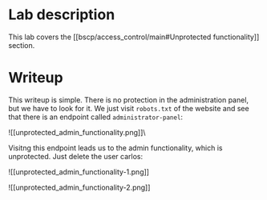 # Lab description
This lab covers the [[bscp/access_control/main#Unprotected functionality]] section.


# Writeup
This writeup is simple. There is no protection in the administration panel, but we have to look for it.
We just visit `robots.txt` of the website and see that there is an endpoint called  `administrator-panel`:

![[unprotected_admin_functionality.png]]\

Visitng this endpoint leads us to the admin functionality, which is unprotected. Just delete the user carlos:

![[unprotected_admin_functionality-1.png]]

![[unprotected_admin_functionality-2.png]]

